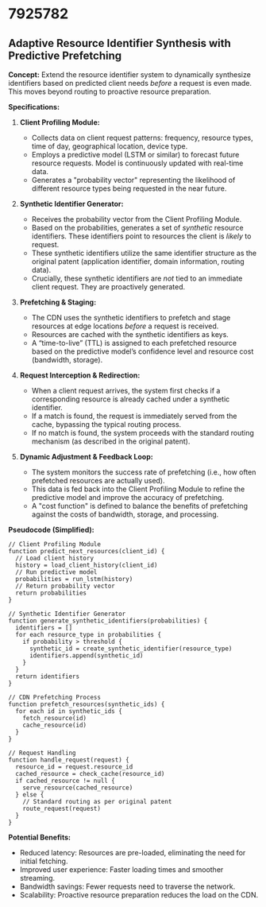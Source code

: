 # 7925782

## Adaptive Resource Identifier Synthesis with Predictive Prefetching

**Concept:** Extend the resource identifier system to dynamically synthesize identifiers based on predicted client needs *before* a request is even made. This moves beyond routing to proactive resource preparation.

**Specifications:**

1.  **Client Profiling Module:** 
    *   Collects data on client request patterns: frequency, resource types, time of day, geographical location, device type.
    *   Employs a predictive model (LSTM or similar) to forecast future resource requests. Model is continuously updated with real-time data.
    *   Generates a "probability vector" representing the likelihood of different resource types being requested in the near future.

2.  **Synthetic Identifier Generator:**
    *   Receives the probability vector from the Client Profiling Module.
    *   Based on the probabilities, generates a set of *synthetic* resource identifiers. These identifiers point to resources the client is *likely* to request.
    *   These synthetic identifiers utilize the same identifier structure as the original patent (application identifier, domain information, routing data).
    *   Crucially, these synthetic identifiers are *not* tied to an immediate client request. They are proactively generated.

3.  **Prefetching & Staging:**
    *   The CDN uses the synthetic identifiers to prefetch and stage resources at edge locations *before* a request is received.
    *   Resources are cached with the synthetic identifiers as keys.
    *   A “time-to-live” (TTL) is assigned to each prefetched resource based on the predictive model’s confidence level and resource cost (bandwidth, storage).

4.  **Request Interception & Redirection:**
    *   When a client request arrives, the system first checks if a corresponding resource is already cached under a synthetic identifier.
    *   If a match is found, the request is immediately served from the cache, bypassing the typical routing process.
    *   If no match is found, the system proceeds with the standard routing mechanism (as described in the original patent).

5.  **Dynamic Adjustment & Feedback Loop:**
    *   The system monitors the success rate of prefetching (i.e., how often prefetched resources are actually used).
    *   This data is fed back into the Client Profiling Module to refine the predictive model and improve the accuracy of prefetching.
    *   A "cost function" is defined to balance the benefits of prefetching against the costs of bandwidth, storage, and processing.

**Pseudocode (Simplified):**

```
// Client Profiling Module
function predict_next_resources(client_id) {
  // Load client history
  history = load_client_history(client_id)
  // Run predictive model
  probabilities = run_lstm(history)
  // Return probability vector
  return probabilities
}

// Synthetic Identifier Generator
function generate_synthetic_identifiers(probabilities) {
  identifiers = []
  for each resource_type in probabilities {
    if probability > threshold {
      synthetic_id = create_synthetic_identifier(resource_type)
      identifiers.append(synthetic_id)
    }
  }
  return identifiers
}

// CDN Prefetching Process
function prefetch_resources(synthetic_ids) {
  for each id in synthetic_ids {
    fetch_resource(id)
    cache_resource(id)
  }
}

// Request Handling
function handle_request(request) {
  resource_id = request.resource_id
  cached_resource = check_cache(resource_id)
  if cached_resource != null {
    serve_resource(cached_resource)
  } else {
    // Standard routing as per original patent
    route_request(request)
  }
}
```

**Potential Benefits:**

*   Reduced latency: Resources are pre-loaded, eliminating the need for initial fetching.
*   Improved user experience: Faster loading times and smoother streaming.
*   Bandwidth savings: Fewer requests need to traverse the network.
*   Scalability: Proactive resource preparation reduces the load on the CDN.